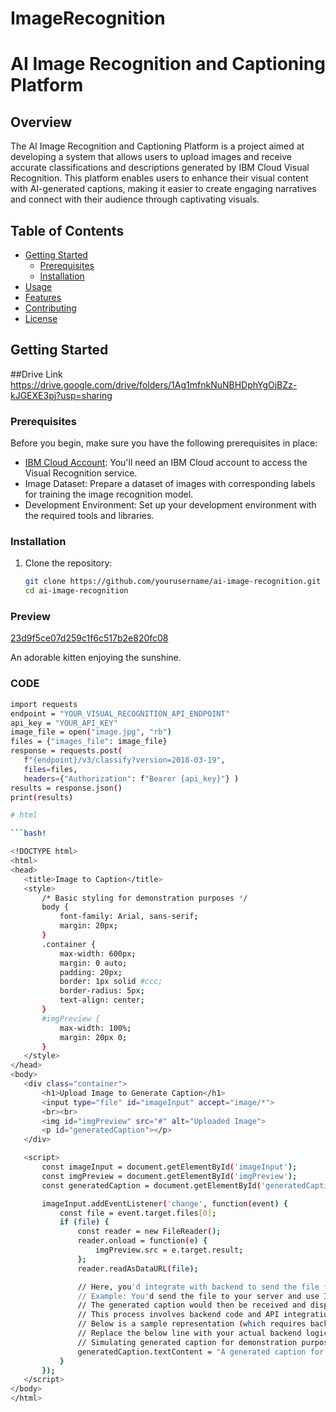 # ImageRecognition
# AI Image Recognition and Captioning Platform

## Overview

The AI Image Recognition and Captioning Platform is a project aimed at developing a system that allows users to upload images and receive accurate classifications and descriptions generated by IBM Cloud Visual Recognition. This platform enables users to enhance their visual content with AI-generated captions, making it easier to create engaging narratives and connect with their audience through captivating visuals.

## Table of Contents

- [Getting Started](#getting-started)
  - [Prerequisites](#prerequisites)
  - [Installation](#installation)
- [Usage](#usage)
- [Features](#features)
- [Contributing](#contributing)
- [License](#license)

## Getting Started
##Drive Link
https://drive.google.com/drive/folders/1Ag1mfnkNuNBHDphYgOjBZz-kJGEXE3pj?usp=sharing
### Prerequisites

Before you begin, make sure you have the following prerequisites in place:

- [IBM Cloud Account](https://cloud.ibm.com/): You'll need an IBM Cloud account to access the Visual Recognition service.
- Image Dataset: Prepare a dataset of images with corresponding labels for training the image recognition model.
- Development Environment: Set up your development environment with the required tools and libraries.

### Installation

1. Clone the repository:

   ```bash
   git clone https://github.com/yourusername/ai-image-recognition.git
   cd ai-image-recognition

### Preview
[23d9f5ce07d259c1f6c517b2e820fc08](https://github.com/kiteronison/Ronison_Image_Recognition/assets/94346280/dde62b3b-dbff-4b0e-8d8f-8e70056aae38)

An adorable kitten enjoying the sunshine.


### CODE
 ```bash
import requests
endpoint = "YOUR_VISUAL_RECOGNITION_API_ENDPOINT"
api_key = "YOUR_API_KEY"
image_file = open("image.jpg", "rb")
files = {"images_file": image_file}
response = requests.post(
    f"{endpoint}/v3/classify?version=2018-03-19",
    files=files,
    headers={"Authorization": f"Bearer {api_key}"} )
results = response.json()
print(results)

# html

 ```bash!

<!DOCTYPE html>
<html>
<head>
    <title>Image to Caption</title>
    <style>
        /* Basic styling for demonstration purposes */
        body {
            font-family: Arial, sans-serif;
            margin: 20px;
        }
        .container {
            max-width: 600px;
            margin: 0 auto;
            padding: 20px;
            border: 1px solid #ccc;
            border-radius: 5px;
            text-align: center;
        }
        #imgPreview {
            max-width: 100%;
            margin: 20px 0;
        }
    </style>
</head>
<body>
    <div class="container">
        <h1>Upload Image to Generate Caption</h1>
        <input type="file" id="imageInput" accept="image/*">
        <br><br>
        <img id="imgPreview" src="#" alt="Uploaded Image">
        <p id="generatedCaption"></p>
    </div>

    <script>
        const imageInput = document.getElementById('imageInput');
        const imgPreview = document.getElementById('imgPreview');
        const generatedCaption = document.getElementById('generatedCaption');

        imageInput.addEventListener('change', function(event) {
            const file = event.target.files[0];
            if (file) {
                const reader = new FileReader();
                reader.onload = function(e) {
                    imgPreview.src = e.target.result;
                };
                reader.readAsDataURL(file);

                // Here, you'd integrate with backend to send the file for caption generation
                // Example: You'd send the file to your server and use IBM Cloud Visual Recognition or similar services to generate a caption.
                // The generated caption would then be received and displayed on the webpage.
                // This process involves backend code and API integration.
                // Below is a sample representation (which requires backend functionality).
                // Replace the below line with your actual backend logic to handle image upload and caption generation.
                // Simulating generated caption for demonstration purposes.
                generatedCaption.textContent = "A generated caption for the uploaded image.";
            }
        });
    </script>
</body>
</html>
